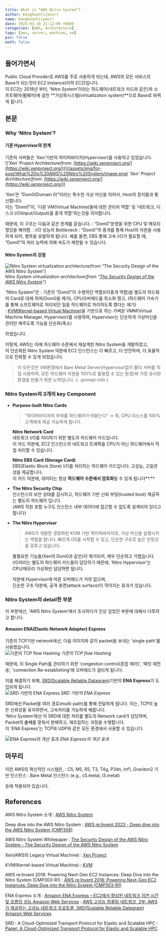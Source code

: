 ```yaml
---
title: What is “AWS Nitro System”?
author: KanghoonYi(pour)
name: KanghoonYi(pour)
date: 2025-03-30 21:12:00 +0900
categories: [AWS, Architecture]
tags: [aws, server, machine, vm]
pin: false
math: false
---
```



## 들어가면서

Public Cloud Provider로 AWS를 주로 사용하게 되는데, AWS의 모든 서비스의 Base가 되는것이 EC2 Instance(이하 EC2)입니다.  
이 EC2는 2018년 부터, ‘Nitro System’이라는 하드웨어(네트워크 카드와 같은)와 소프트웨어(펌웨어)에 걸친  **가상화시스템(virtualization system)**으로 Base로 바뀌게 됩니다.

## 본문

### Why ‘Nitro System’?

#### 기존 Hypervisor의 한계  
기존의 서버들은 ‘Xen’기반의 하이퍼바이저(Hypervisor)를 사용하고 있었습니다.  
![‘Xen’ Project Architecture(from: [https://wiki.xenproject.org/](https://wiki.xenproject.org/))](/assets/img/for-post/What%20is%20AWS%20Nitro%20System/image.png)
_‘Xen’ Project Architecture(from: [https://wiki.xenproject.org/](https://wiki.xenproject.org/))_

‘Xen’은 “Dom0(Domain 0)”이라는 특수한 가상 머신을 띄어서, Host의 장치들과 통신합니다.  
이는 “Dom0”이, '다른 VM(Virtual Machine)들에 대한 관리자 역할' 및 '네트워크, 디스크 I/O(Input/Output)를 중개 역할'하는것을 의미합니다.  

때문에, 이 구조는 다음과 같은 한계를 같습니다.
: “Dom0”운영을 위한 CPU 및 메모리 할당을 해야함.
: I/O 성능의 Bottleneck
    : “Dom0”의 중개를 통해 Host의 자원을 사용하게 되어, 병목을 유발하게 됩니다. 예를 들면, EBS 통해 고속 I/O가 필요할 때, “Dom0”의 처리 능력에 의해 속도가 제한될 수 있습니다.

#### Nitro System의 강점

![Nitro System virtualization architecture(from “[The Security Design of the AWS Nitro System](https://docs.aws.amazon.com/whitepapers/latest/security-design-of-aws-nitro-system/the-nitro-system-journey.html)”)](/assets/img/for-post/What%20is%20AWS%20Nitro%20System/image%201.png)
_Nitro System virtualization architecture(from “[The Security Design of the AWS Nitro System](https://docs.aws.amazon.com/whitepapers/latest/security-design-of-aws-nitro-system/the-nitro-system-journey.html)”)_

“Nitro System”은
: 기존의 “Dom0”이 수행하던 역할(I/O중개 역할)을 별도의 하드웨어 Card로 대체 하여(Dom0을 제거), CPU오버헤드를 최소화 했고, (하드웨어 가속기를 통해 소프트웨어로 처리되던 일을 하드웨어로 처리하도록 했다는 얘기)  
: [KVM(Kernel-based Virtual Machine)](https://www.linux-kvm.org/page/Main_Page)을 기반으로 하는 가벼운 VMM(Virtual Machine Manager, Hypervisor)를 사용하여, Hypervisor는 단순하게 가상머신을 관리만 해주도록 기능을 단순화(축소)  

하였습니다.

이렇게, AWS는 아예 하드웨어 수준에서 재설계한 Nitro System을 개발하였고,  
이 단순화된 Nitro System 덕분에 EC2 인스턴스는 더 빠르고, 더 안전하며, 더 효율적으로 진화할 수 있게 되었습니다.  

> 이 모든것은 VM환경에서 Bare Metal Server(Hypervisor없이 물리 서버를 직접 사용하여, 모든 하드웨어 자원을 100%로 활용할 수 있는 환경)와 가장 유사한 환경을 만들기 위한 노력입니다.
{: .prompt-info }

### Nitro System의 3개의 key Component

- **Purpose-built Nitro Cards**
    
    > “하이퍼바이저의 부하를 하드웨어가 떠맡는다” → 즉, CPU 리소스를 100% 고객에게 제공 가능하게 됩니다.
    > 
    
    **Nitro Network Card**  
    네트워크 I/O를 처리하기 위한 별도의 하드웨어 카드입니다.  
    이 카드 덕분에, EC2 인스턴스의 네트워크 트래픽을 CPU가 아닌 하드웨어에서 직접 처리할 수 있습니다.  

    **Nitro EBS Card (Storage Card)**  
    EBS(Elastic Block Store) I/O를 처리하는 하드웨어 카드입니다. 고성능, 고일관성을 제공합니다.  
    이 카드 덕분에, 데이터는 항상 **하드웨어 수준에서 암호화**될 수 있게 됩니다**.**
    
- **The Nitro Security Chip**  
    인스턴스의 보안 상태를 감시하고, 하드웨어 기반 신뢰 부팅(trusted boot) 제공하는 별도의 하드웨어 입니다.  
    (AWS 직원 포함 누구도 인스턴스 내부 데이터에 접근할 수 없도록 설계되어 있다고 합니다)


- **The Nitro Hypervisor**  
    > AWS가 개발한 경량화된 KVM 기반 하이퍼바이저로, 가상 머신을 실행시키는 역할을 합니다.
    빠르게 OS를 시작할 수 있고, 단순한 구조로 높은 안정성을 갖추고 있습니다.
    > 
    
    불필요한 기능들(Xen의 Dom0과 같은)이 제거되어, 매우 단순하고 가볍습니다.  
    I/O처리는 별도의 하드웨어 카드들이 담당하기 때문에, ‘Nitro Hypervisor’는 CPU/메모리 가상화만 담당하면 됩니다.  
  
    덕분에 Hypervisor에 따른 오버헤드가 거의 없으며,  
    단순한 구조 덕분에, 공격 표면(attack surface)이 작아지는 효과가 있습니다.


### Nitro System의 detail한 부분  
이 부분에선, ‘AWS Nitro System’에서 조사하다가 인상 깊었던 부분에 대해서 다루려고 합니다.

#### Amazon ENA(Elastic Network Adapter) Express

기존의 TCP기반 network에선, 다음 이미지와 같이 packet을 보내는 'single path'를 사용했습니다.  
![기존의 TCP flow Hashing](/assets/img/for-post/What%20is%20AWS%20Nitro%20System/%E1%84%89%E1%85%B3%E1%84%8F%E1%85%B3%E1%84%85%E1%85%B5%E1%86%AB%E1%84%89%E1%85%A3%E1%86%BA_2025-03-31_%E1%84%8B%E1%85%A9%E1%84%92%E1%85%AE_3.03.01.png)
_기존의 TCP flow Hashing_

때문에, 이 Single Path를 관리하기 위한 ‘congestion control(혼잡 제어)’, ‘패킷 재전송’, ‘connection Re-establishing’에 오버헤드가 걸리게 됩니다.  

이를 해결하기 위해, [SRD(Scalable Reliable Datagram)](https://aws.amazon.com/ko/blogs/tech/srd/)기반의 **ENA Express**가 도입되게 됩니다.  
![SRD 기반의 ENA Express](/assets/img/for-post/What%20is%20AWS%20Nitro%20System/image%202.png)
_SRD 기반의 ENA Express_

SRD에선 Packet을 여러 경로(multi-path)를 통해 전달하게 됩니다. 이는, TCP의 높은 신뢰성을 유지하면서, 고속처리를 가능하게 해줍니다.  
‘Nitro System’에선 이 SRD에 대한 처리를 별도의 Network card가 담당하며, Packet의 **순서**를 맞춰서 분해하고, 재조립하는 과정을 수행합니다.  
이 ‘ENA Express’는 TCP와 UDP와 같은 모든 환경에서 사용할 수 있습니다.  

![ENA Express의 개선 효과](/assets/img/for-post/What%20is%20AWS%20Nitro%20System/image%203.png)
_ENA Express의 개선 효과_


## 마무리

이런 AWS의 혁신적인 시스템은,
: C5, M5, R5, T3, T4g, P3dn, Inf1, Graviton2 기반 인스턴스
: Bare Metal 인스턴스 (e.g., c5.metal, i3.metal)

등에 적용되어 있습니다.

## References

AWS Nitro System 소개
: [AWS Nitro System](https://aws.amazon.com/ko/ec2/nitro/)

Deep dive into the AWS Nitro System
: [AWS re:Invent 2023 - Deep dive into the AWS Nitro System (CMP306)](https://youtu.be/Cxie0FgLogg)
    
AWS Nitro System Whitepaper
: [The Security Design of the AWS Nitro System - The Security Design of the AWS Nitro System](https://docs.aws.amazon.com/whitepapers/latest/security-design-of-aws-nitro-system/security-design-of-aws-nitro-system.html)
    
Xen(AWS의 Legacy Virtual Machine)
: [Xen Project](https://xenproject.org/)
    
KVM(Kernel-based Virtual Machine)
: [KVM](https://www.linux-kvm.org/page/Main_Page)
    
AWS re:Invent 2018: Powering Next-Gen EC2 Instances: Deep Dive into the Nitro System (CMP303-R1)
: [AWS re:Invent 2018: Powering Next-Gen EC2 Instances: Deep Dive into the Nitro System (CMP303-R1)](https://www.youtube.com/watch?v=e8DVmwj3OEs)

ENA Express 소개
: [Amazon ENA Express – EC2에서 향상된 네트워크 지연 시간 및 흐름당 성능 Amazon Web Services](https://aws.amazon.com/ko/blogs/korea/new-ena-express-improved-network-latency-and-per-flow-performance-on-ec2/)
: [AWS 고성능 컴퓨팅 네트워크, 2부: AWS가 제공하는 고성능 네트워크 프로토콜, SRD(Scalable Reliable Datagram) Amazon Web Services](https://aws.amazon.com/ko/blogs/tech/srd/)

SRD
: A Cloud-Optimized Transport Protocol for Elastic and Scalable HPC
: [Paper: A Cloud-Optimized Transport Protocol for Elastic and Scalable HPC](https://ieeexplore.ieee.org/document/9167399)
